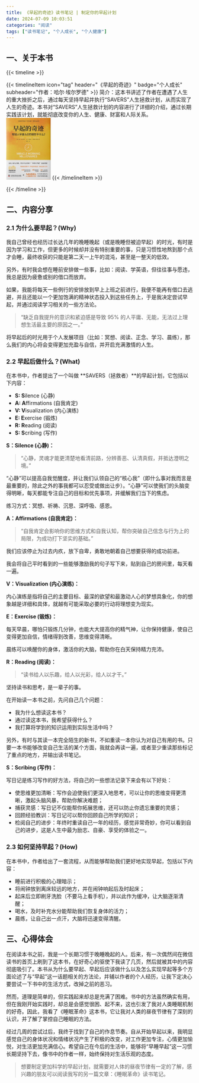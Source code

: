 ```yaml
---
title: 《早起的奇迹》读书笔记 | 制定你的早起计划
date: 2024-07-09 10:03:51
categories: "阅读"
tags: ["读书笔记", "个人成长", "个人健康"]
---
```


## 一、关于本书

{{< timeline >}}

{{< timelineItem icon="tag" header="《早起的奇迹》" badge="个人成长" subheader="作者：哈尔·埃尔罗德" >}}
简介：这本书讲述了作者在遭遇了人生的重大挫折之后，通过每天坚持早起并执行“SAVERS”人生拯救计划，从而实现了人生的奇迹。本书对“SAVERS”人生拯救计划的内容进行了详细的介绍，通过长期实践该计划，就能彻底改变你的人生、健康、财富和人际关系。
<img src="./cover.jpg" width="120" alt="book cover">
{{< /timelineItem >}}

{{< /timeline >}}

## 二、内容分享

### 2.1 为什么要早起？(Why)

我自己曾经也经历过长达几年的晚睡晚起（或是晚睡但被迫早起）的时光，有时是因为学习和工作，但更多的时候却并没有特别重要的事，只是习惯性地熬到那个点才会睡，最终收获的只能是第二天一上午的混沌，甚至是一整天的低效。

另外，有时我会想在睡前安排做一些事，比如：阅读、学英语，但往往事与愿违，我总是因为疲惫或别的借口而放弃。

如果，我能将每天一些例行的安排放到早上上班之前进行，我便不能再有借口去逃避，并且还能以一个更加饱满的精神状态投入到这些任务上，于是我决定尝试早起，并通过阅读学习相关的一些方法论。

> “缺乏自我提升的意识和紧迫感是导致 95% 的人平庸、无能，无法过上理想生活最主要的原因之一。”

将早起后的时光用于个人发展项目（比如：冥想、阅读、正念、学习、晨练），那么我们的内心将会变得更加充盈与自信，并开启充满激情的人生。

### 2.2 早起后做什么？(What)

在本书中，作者提出了一个叫做 **SAVERS（拯救者）**的早起计划，它包括以下内容：

- **S: S**ilence (心静)
- **A: A**ffirmations (自我肯定)
- **V: V**isualization (内心演练)
- **E: E**xercise (锻炼)
- **R: R**eading (阅读)
- **S: S**cribing (写作)

**S：Silence (心静)：**

> “心静，灵魂才能更清楚地看清前路，分辨善恶、认清真假，并抵达澄明之境。”

“心静”可以提高自我觉醒度，并让我们认领自己的“核心我”（即什么事对我而言是最重要的，除此之外的事我都可以忍受或做出让步）。“心静”可以使我们的头脑变得明晰，每天都能专注自己的目标和优先事项，并缓解我们当下的焦虑。

练习方式：冥想、祈祷、沉思、深呼吸、感恩。

**A：Affirmations (自我肯定)：**

> “自我肯定会影响你的思维方式和自我认知，帮你突破自己信念与行为上的局限，为成功打下坚实的基础。”

我们应该停止为过去内疚，放下自卑，勇敢地朝着自己想要获得的成功前进。

我会将自己平时看到的一些能够激励我的句子写下来，贴到自己的房间里，每天看一遍。

**V：Visualization (内心演练)：**

内心演练是指将自己的主要目标、最深的欲望和最激动人心的梦想具象化，你的想象越是详细和具体，就越有可能采取必要的行动将理想变为现实。

**E：Exercise (锻炼)：**

每天早晨，哪怕只锻炼几分钟，也能大大提高你的精气神，让你保持健康，使自己变得更加自信，情绪得到改善，思维变得清晰。

晨练可以唤醒你的身体，激活你的大脑，帮助你在白天保持精力充沛。

**R：Reading (阅读)：**

> “读书给人以乐趣，给人以光彩，给人以才干。”

坚持读书和思考，是一辈子的事。

在开始读一本书之前，先问自己几个问题：

- 我为什么想读这本书？
- 通过读这本书，我希望获得什么？
- 我打算将学到的知识运用到实际生活中吗？

另外，有时与其读一本完全陌生的新书，不如重读一本你认为对自己有用的书。只要一本书能够改变自己生活的某个方面，我就会再读一遍，或者至少重读那些标记了重点的地方，并输出读书笔记。

**S：Scribing (写作)：**

写日记是练习写作的好方法，将自己的一些想法记录下来会有以下好处：

- 使思维更加清晰：写作会迫使我们更深入地思考，可以让你的思维变得更清晰，激起头脑风暴，帮助你解决难题；
- 捕获灵感：写日记不仅能帮你拓展思维，还可以防止你遗忘重要的灵感；
- 回顾经验教训：写日记可以帮你回顾自己所学的知识；
- 检阅自己的进步：年终时重读自己一年的经历，感觉非常奇妙，你可以看到自己的进步，这是人生中最为励志、自豪、享受的体验之一。

### 2.3 如何坚持早起？(How)

在本书中，作者给出了一套流程，从而能够帮助我们更好地实现早起，包括以下内容：

- 睡前进行积极的心理暗示；
- 将闹钟放到离床较远的地方，并在闹钟响起后及时起床；
- 起床后立即刷牙洗脸（不要马上看手机），并以此作为缓冲，让大脑逐渐清醒；
- 喝水，及时补充水分能帮助我们恢复身体的活力；
- 晨练，让自己出一点汗，大脑将迅速变得清醒。

## 三、心得体会

在阅读本书之前，我是一个长期习惯于晚睡晚起的人。后来，有一次偶然间在微信读书的首页上刷到了这本书，在好奇心的驱使下我读了几页，然后就被其中的内容彻底吸引了。本书从为什么要早起、早起后应该做什么以及怎么实现早起等多个方面论述了与“早起”这一话题相关的方法论，并辅以作者的个人经历，让我下定决心要尝试一下书中的生活方式，改掉之前的恶习。

然而，道理是简单的，但实践起来却总是充满了困难。书中的方法虽然确实有用，但在我刚开始实践时，却总是会感觉很困、起不来，这也引发了我对人类睡眠机制的好奇。因此，我看了《睡眠革命》这本书，它让我对人类的昼夜节律有了深刻的认识，并了解了掌控自己睡眠的方法。

经过几周的尝试过后，我终于找到了自己的作息节奏。自从开始早起以来，我明显感觉自己的身体状况和情绪状况产生了积极的改变，对工作更加专注，心情更加愉悦，对生活更加充满信心。希望自己在今后的生活中，能够将“早睡早起”这一习惯长期坚持下去，像书中的作者一样，始终保持对生活乐观的态度。

> 想要制定更加科学的早起计划，就需要对人体的昼夜节律有一定的了解，感兴趣的朋友可以阅读我写的另一篇文章：《睡眠革命》读书笔记。
